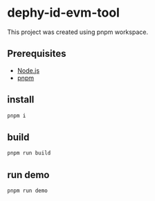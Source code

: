 # dephy-id-evm-tool

This project was created using pnpm workspace.

## Prerequisites

- [Node.js](https://nodejs.org/en/)
- [pnpm](https://pnpm.io/)

## install

```bash
pnpm i
```

## build

```bash
pnpm run build
```

## run demo

```bash
pnpm run demo
```
